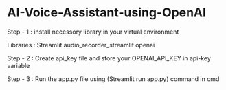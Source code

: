 # AI-Voice-Assistant-using-OpenAI

Step - 1 :
  install necessory library in your virtual environment

  
  Libraries : 
      Streamlit
      audio_recorder_streamlit
      openai

      
Step - 2 :
  Create api_key file and store your OPENAI_API_KEY in api-key variable

  
Step - 3 :
  Run the app.py file using (Streamlit run app.py) command in cmd
